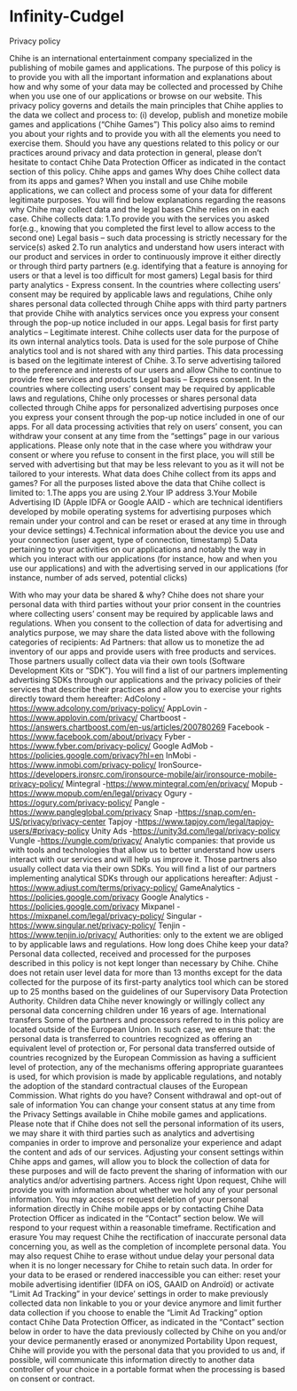 # Infinity-Cudgel
Privacy policy 
 
Chihe is an international entertainment company specialized in the publishing of mobile games and applications. 
The purpose of this policy is to provide you with all the important information and explanations about how and why some of your data may be collected and processed by Chihe when you use one of our applications or browse on our website. This privacy policy governs and details the main principles that Chihe applies to the data we collect and process to:
(i) develop, publish and monetize mobile games and applications (“Chihe Games”)
This policy also aims to remind you about your rights and to provide you with all the elements you need to exercise them.
Should you have any questions related to this policy or our practices around privacy and data protection in general, please don’t hesitate to contact Chihe Data Protection Officer as indicated in the contact section of this policy. 
Chihe apps and games
Why does Chihe collect data from its apps and games?
When you install and use Chihe mobile applications, we can collect and process some of your data for different legitimate purposes.
You will find below explanations regarding the reasons why Chihe may collect data and the legal bases Chihe relies on in each case. 
Chihe collects data: 
1.To provide you with the services you asked for(e.g., knowing that you completed the first level to allow access to the second one)
Legal basis – such data processing is strictly necessary for the service(s) asked
2.To run analytics and understand how users interact with our product and services in order to continuously improve it either directly or through third party partners
(e.g. identifying that a feature is annoying for users or that a level is too difficult for most gamers)
Legal basis for third party analytics - Express consent. In the countries where collecting users’ consent may be required by applicable laws and regulations, Chihe only shares personal data collected through Chihe apps with third party partners that provide Chihe with analytics services once you express your consent through the pop-up notice included in our apps.
Legal basis for first party analytics – Legitimate interest. Chihe collects user data for the purpose of its own internal analytics tools. Data is used for the sole purpose of Chihe analytics tool and is not shared with any third parties. This data processing is based on the legitimate interest of Chihe.
3.To serve advertising tailored to the preference and interests of our users
and allow Chihe to continue to provide free services and products
Legal basis – Express consent. In the countries where collecting users’ consent may be required by applicable laws and regulations, Chihe only processes or shares personal data collected through Chihe apps for personalized advertising purposes once you express your consent through the pop-up notice included in one of our apps.
For all data processing activities that rely on users’ consent, you can withdraw your consent at any time from the “settings” page in our various applications.
Please only note that in the case where you withdraw your consent or where you refuse to consent in the first place, you will still be served with advertising but that may be less relevant to you as it will not be tailored to your interests.
What data does Chihe collect from its apps and games?
For all the purposes listed above the data that Chihe collect is limited to:
1.The apps you are using
2.Your IP address
3.Your Mobile Advertising ID (Apple IDFA or Google AAID - which are technical identifiers developed by mobile operating systems for advertising purposes which remain under your control and can be reset or erased at any time in through your device settings)
4.Technical information about the device you use and your connection (user agent, type of connection, timestamp)
5.Data pertaining to your activities on our applications and notably the way in which you interact with our applications (for instance, how and when you use our applications) and with the advertising served in our applications (for instance, number of ads served, potential clicks)
 
With who may your data be shared & why?
Chihe does not share your personal data with third parties without your prior consent in the countries where collecting users’ consent may be required by applicable laws and regulations. 
When you consent to the collection of data for advertising and analytics purpose, we may share the data listed above with the following categories of recipients:
Ad Partners: that allow us to monetize the ad inventory of our apps and provide users with free products and services.
Those partners usually collect data via their own tools (Software Development Kits or “SDK”). You will find a list of our partners implementing advertising SDKs through our applications and the privacy policies of their services that describe their practices and allow you to exercise your rights directly toward them hereafter:
AdColony -https://www.adcolony.com/privacy-policy/
AppLovin -https://www.applovin.com/privacy/
Chartboost -https://answers.chartboost.com/en-us/articles/200780269
Facebook -https://www.facebook.com/about/privacy
Fyber -https://www.fyber.com/privacy-policy/
Google AdMob -https://policies.google.com/privacy?hl=en 
InMobi -https://www.inmobi.com/privacy-policy/
IronSource-https://developers.ironsrc.com/ironsource-mobile/air/ironsource-mobile-privacy-policy/
Mintegral -https://www.mintegral.com/en/privacy/
Mopub -https://www.mopub.com/en/legal/privacy
Ogury -https://ogury.com/privacy-policy/
Pangle -https://www.pangleglobal.com/privacy
Snap -https://snap.com/en-US/privacy/privacy-center
Tapjoy -https://www.tapjoy.com/legal/tapjoy-users/#privacy-policy
Unity Ads -https://unity3d.com/legal/privacy-policy
Vungle -https://vungle.com/privacy/
Analytic companies: that provide us with tools and technologies that allow us to better understand how users interact with our services and will help us improve it. Those partners also usually collect data via their own SDKs. You will find a list of our partners implementing analytical SDKs through our applications hereafter:
Adjust -https://www.adjust.com/terms/privacy-policy/
GameAnalytics -https://policies.google.com/privacy
Google Analytics -https://policies.google.com/privacy
Mixpanel -https://mixpanel.com/legal/privacy-policy/
Singular -https://www.singular.net/privacy-policy/
Tenjin -https://www.tenjin.io/privacy/
Authorities: only to the extent we are obliged to by applicable laws and regulations.
How long does Chihe keep your data?
Personal data collected, received and processed for the purposes described in this policy is not kept longer than necessary by Chihe. 
Chihe does not retain user level data for more than 13 months except for the data collected for the purpose of its first-party analytics tool which can be stored up to 25 months based on the guidelines of our Supervisory Data Protection Authority.
Children data
Chihe never knowingly or willingly collect any personal data concerning children under 16 years of age.
International transfers
Some of the partners and processors referred to in this policy are located outside of the European Union.
In such case, we ensure that:
the personal data is transferred to countries recognized as offering an equivalent level of protection or,
For personal data transferred outside of countries recognized by the European Commission as having a sufficient level of protection, any of the mechanisms offering appropriate guarantees is used, for which provision is made by applicable regulations, and notably the adoption of the standard contractual clauses of the European Commission.
What rights do you have?
Consent withdrawal and opt-out of sale of information
You can change your consent status at any time from the Privacy Settings available in Chihe mobile games and applications. 
Please note that if Chihe does not sell the personal information of its users, we may share it with third parties such as analytics and advertising companies in order to improve and personalize your experience and adapt the content and ads of our services. 
Adjusting your consent settings within Chihe apps and games, will allow you to block the collection of data for these purposes and will de facto prevent the sharing of information with our analytics and/or advertising partners.
Access right
Upon request, Chihe will provide you with information about whether we hold any of your personal information. You may access or request deletion of your personal information directly in Chihe mobile apps or by contacting Chihe Data Protection Officer as indicated in the “Contact” section below. We will respond to your request within a reasonable timeframe.
Rectification and erasure
You may request Chihe the rectification of inaccurate personal data concerning you, as well as the completion of incomplete personal data. You may also request Chihe to erase without undue delay your personal data when it is no longer necessary for Chihe to retain such data.
In order for your data to be erased or rendered inaccessible you can either: 
reset your mobile advertising identifier (IDFA on iOS, GAAID on Androïd) or activate “Limit Ad Tracking” in your device’ settings in order to make previously collected data non linkable to you or your device anymore and limit further data collection if you choose to enable the “Limit Ad Tracking” option
contact Chihe Data Protection Officer, as indicated in the “Contact” section below in order to have the data previously collected by Chihe on you and/or your device permanently erased or anonymized
Portability
Upon request, Chihe will provide you with the personal data that you provided to us and, if possible, will communicate this information directly to another data controller of your choice in a portable format when the processing is based on consent or contract.

